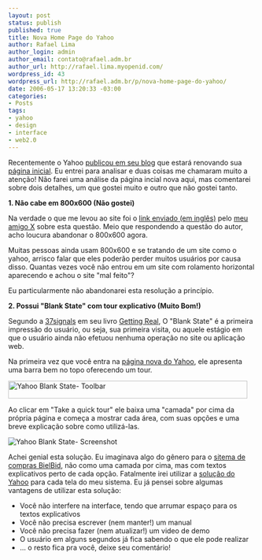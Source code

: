 ```yaml
--- 
layout: post
status: publish
published: true
title: Nova Home Page do Yahoo
author: Rafael Lima
author_login: admin
author_email: contato@rafael.adm.br
author_url: http://rafael.lima.myopenid.com/
wordpress_id: 43
wordpress_url: http://rafael.adm.br/p/nova-home-page-do-yahoo/
date: 2006-05-17 13:20:33 -03:00
categories: 
- Posts
tags: 
- yahoo
- design
- interface
- web2.0
---
```

Recentemente o Yahoo <a target="_blank" title="Ver o post (nova janela)" href="http://www.ysearchblog.com/archives/000304.html">publicou em seu blog</a> que estará renovando sua <a title="Visitar o Preview (nova janela)" target="_blank" href="http://www.yahoo.com/preview">página inicial</a>. Eu entrei para analisar e duas coisas me chamaram muito a atenção! Não farei uma análise da página incial nova aqui, mas comentarei sobre dois detalhes, um que gostei muito e outro que não gostei tanto.

<strong>1. Não cabe em 800x600 (Não gostei)
</strong>

Na verdade o que me levou ao site foi o <a target="_blank" title="Ver o Post (nova janela)" href="http://www.skeymedia.com/programming/xhtml-and-css/is-it-time-to-abandon-800x600/index.html">link enviado (em inglês)</a>  pelo <a title="Visitar o blog do X (nova janela)" target="_blank" href="http://resistro.multiply.com/">meu amigo X</a> sobre esta questão. Meio que respondendo a questão do autor, acho loucura abandonar o 800x600 agora.

Muitas pessoas ainda usam 800x600 e se tratando de um site como o yahoo, arrisco falar que eles poderão perder muitos usuários por causa disso. Quantas vezes você não entrou em um site com rolamento horizontal aparecendo e achou o site "mal feito"?

Eu particularmente não abandonarei esta resolução a princípio.

<strong>2. Possui "Blank State" com tour explicativo (Muito Bom!)</strong>

Segundo a <a title="Visitar o site (nova janela)" target="_blank" href="http://37signals.com">37signals</a> em seu livro <a title="Visitar o site do livro (nova janela)" target="_blank" href="https://gettingreal.37signals.com/">Getting Real</a>, O "Blank State" é a primeira impressão do usuário, ou seja, sua primeira visita, ou aquele estágio em que o usuário ainda não efetuou nenhuma operação no site ou aplicação web.

Na primeira vez que você entra na <a target="_blank" title="Ver o preview (nova janela)" href="http://www.yahoo.com/preview">página nova do Yahoo</a>, ele apresenta uma barra bem no topo oferecendo um tour.

<img width="486" height="36" id="image42" alt="Yahoo Blank State- Toolbar" src="http://rafael.adm.br/wp-content/uploads/2006/05/yahho_blank_state-toolbar.png" />

Ao clicar em "Take a quick tour" ele baixa uma "camada" por cima da própria página e começa a mostrar cada área, com suas opções e uma breve explicação sobre como utilizá-las.

<img id="image44" alt="Yahoo Blank State- Screenshot" src="http://rafael.adm.br/wp-content/uploads/2006/05/yahoo_blank_state-full.png" />

Achei genial esta solução. Eu imaginava algo do gênero para o <a title="Visitar o site do BielBid (nova janela)" target="_blank" href="http://bielbid.com.br">sitema de compras BielBid</a>, não como uma camada por cima, mas com textos explicativos perto de cada opção. Fatalmente irei utilizar a <a title="Visitar o preview (nova janela)" target="_blank" href="http://www.yahoo.com/preview">solução do Yahoo</a> para cada tela do meu sistema.
Eu já pensei sobre algumas vantagens de utilizar esta solução:
<ul>
	<li>Você não interfere na interface, tendo que arrumar espaço para os textos explicativos</li>
	<li>Você não precisa escrever (nem manter!) um manual</li>
	<li>Você não precisa fazer (nem atualizar!) um video de demo</li>
	<li>O usuário em alguns segundos já fica sabendo o que ele pode realizar</li>
	<li>... o resto fica pra você, deixe seu comentário!</li>
</ul>
